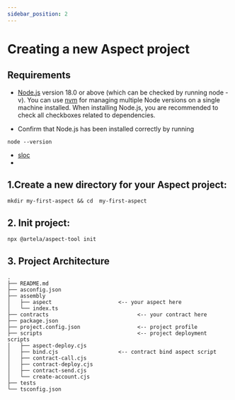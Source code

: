 ```yaml
---
sidebar_position: 2
---
```


# Creating a new Aspect project


## Requirements

* [Node.js](https://nodejs.org/en/download/) version 18.0 or above (which can be checked by running node -v). You can use [nvm](https://github.com/nvm-sh/nvm) for managing multiple Node versions on a single machine installed.
When installing Node.js, you are recommended to check all checkboxes related to dependencies.

* Confirm that Node.js has been installed correctly by running
```shell
node --version
```
* [sloc](https://docs.soliditylang.org/en/latest/installing-solidity.html) 
* 

## 1.Create a new directory for your Aspect project:

```shell
mkdir my-first-aspect && cd  my-first-aspect
```

## 2. Init project:

```shell
npx @artela/aspect-tool init
```


## 3. Project Architecture

```shell
.
├── README.md
├── asconfig.json
├── assembly
│   ├── aspect                     <-- your aspect here
│   └── index.ts
├── contracts                            <-- your contract here
├── package.json
├── project.config.json                  <-- project profile
├── scripts                              <-- project deployment scripts
│   ├── aspect-deploy.cjs         
│   ├── bind.cjs                   <-- contract bind aspect script
│   ├── contract-call.cjs         
│   ├── contract-deploy.cjs
│   ├── contract-send.cjs
│   └── create-account.cjs
├── tests
└── tsconfig.json

```

